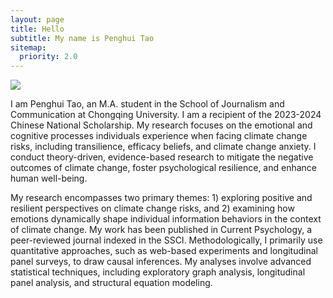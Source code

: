 ```yaml
---
layout: page
title: Hello
subtitle: My name is Penghui Tao
sitemap:
  priority: 2.0
---
```


<img src="{{ '/assets/img/penghui.png' | prepend: site.baseurl }}" id="about-img">

<div id="describe-text">
	<p>I am Penghui Tao, an M.A. student in the School of Journalism and Communication at Chongqing University. I am a recipient of the 2023-2024 Chinese National Scholarship. My research focuses on the emotional and cognitive processes individuals experience when facing climate change risks, including transilience, efficacy beliefs, and climate change anxiety. I conduct theory-driven, evidence-based research to mitigate the negative outcomes of climate change, foster psychological resilience, and enhance human well-being.

My research encompasses two primary themes: 1) exploring positive and resilient perspectives on climate change risks, and 2) examining how emotions dynamically shape individual information behaviors in the context of climate change. My work has been published in Current Psychology, a peer-reviewed journal indexed in the SSCI. Methodologically, I primarily use quantitative approaches, such as web-based experiments and longitudinal panel surveys, to draw causal inferences. My analyses involve advanced statistical techniques, including exploratory graph analysis, longitudinal panel analysis, and structural equation modeling.</p>
	
</div>
